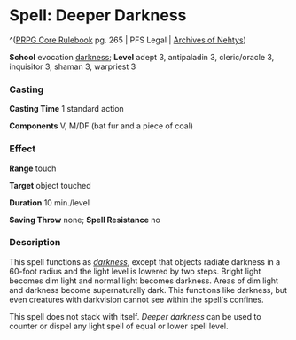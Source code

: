 # Spell: Deeper Darkness

^([PRPG Core Rulebook][ss-deeper-darkness] pg. 265 | PFS Legal | [Archives of Nehtys][sn-deeper-darkness])

**School** evocation [darkness]; **Level** adept 3, antipaladin 3, cleric/oracle 3, inquisitor 3, shaman 3, warpriest 3

### Casting

**Casting Time** 1 standard action  

**Components** V, M/DF (bat fur and a piece of coal)

### Effect

**Range** touch  

**Target** object touched  

**Duration** 10 min./level  

**Saving Throw** none; **Spell Resistance** no

### Description

This spell functions as _[darkness]_, except that objects radiate darkness in a 60-foot radius and the light level is lowered by two steps. Bright light becomes dim light and normal light becomes darkness. Areas of dim light and darkness become supernaturally dark. This functions like darkness, but even creatures with darkvision cannot see within the spell's confines.   

This spell does not stack with itself. _Deeper darkness_ can be used to counter or dispel any light spell of equal or lower spell level.

[ss-deeper-darkness]: http://paizo.com/pathfinderRPG/v57
[sn-deeper-darkness]: http://www.archivesofnethys.com/SpellDisplay.aspx?ItemName=Deeper%20Darkness
[darkness]: http://www.archivesofnethys.com/SpellDisplay.aspx?ItemName=darkness